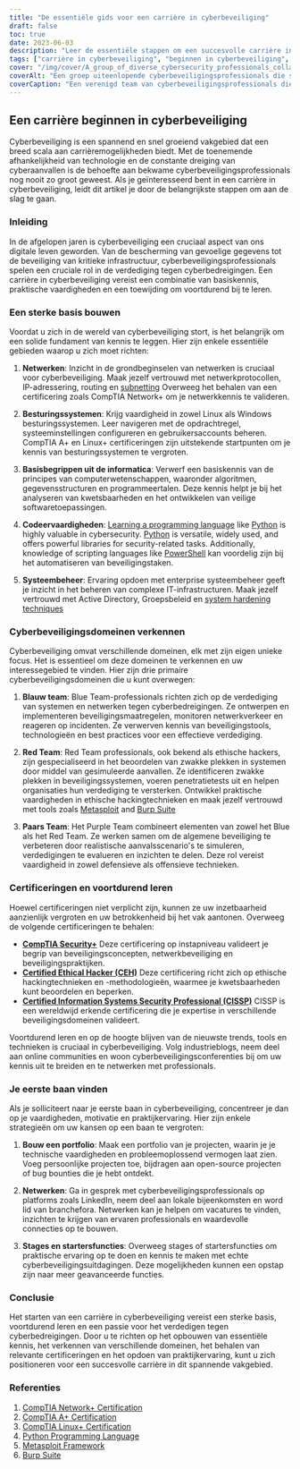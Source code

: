```yaml
---
title: "De essentiële gids voor een carrière in cyberbeveiliging"
draft: false
toc: true
date: 2023-06-03
description: "Leer de essentiële stappen om een succesvolle carrière in cyberbeveiliging te beginnen, van het bouwen van een sterke basis tot het verkennen van verschillende domeinen en certificeringen."
tags: ["carrière in cyberbeveiliging", "beginnen in cyberbeveiliging", "fundament leggen", "netwerkbeginselen", "besturingssystemen", "coderingsvaardigheden", "administratie van bedrijfssystemen", "blauw team", "rood team", "paars team", "certificeringen", "continu leren", "eerste baan in cyberbeveiliging", "portfolio opbouwen", "netwerken voor cyberbeveiliging", "stages in cyberbeveiliging", "CompTIA Beveiliging", "Gecertificeerd ethisch hacker CEH", "Gecertificeerde beveiligingsprofessional voor informatiesystemen CISSP", "cyberbeveiligingsconferenties", "cyberbeveiligingstrends", "praktijkervaring", "cyberbeveiligingsprojecten", "cyberbeveiligingsbijeenkomsten", "instapniveau cyberbeveiliging", "verdedigen tegen cyberbedreigingen", "cyberbeveiligingsprofessionals", "loopbaanontwikkeling", "cyberbeveiligingsvaardigheden", "onderwijs in cyberbeveiliging"]
cover: "/img/cover/A_group_of_diverse_cybersecurity_professionals_collaborating.png"
coverAlt: "Een groep uiteenlopende cyberbeveiligingsprofessionals die samenwerken aan het beveiligen van digitale systemen en netwerken."
coverCaption: "Een verenigd team van cyberbeveiligingsprofessionals die samenwerken om digitale systemen te beschermen tegen cyberbedreigingen."
---
```


## Een carrière beginnen in cyberbeveiliging

Cyberbeveiliging is een spannend en snel groeiend vakgebied dat een breed scala aan carrièremogelijkheden biedt. Met de toenemende afhankelijkheid van technologie en de constante dreiging van cyberaanvallen is de behoefte aan bekwame cyberbeveiligingsprofessionals nog nooit zo groot geweest. Als je geïnteresseerd bent in een carrière in cyberbeveiliging, leidt dit artikel je door de belangrijkste stappen om aan de slag te gaan.

### Inleiding

In de afgelopen jaren is cyberbeveiliging een cruciaal aspect van ons digitale leven geworden. Van de bescherming van gevoelige gegevens tot de beveiliging van kritieke infrastructuur, cyberbeveiligingsprofessionals spelen een cruciale rol in de verdediging tegen cyberbedreigingen. Een carrière in cyberbeveiliging vereist een combinatie van basiskennis, praktische vaardigheden en een toewijding om voortdurend bij te leren.

### Een sterke basis bouwen

Voordat u zich in de wereld van cyberbeveiliging stort, is het belangrijk om een solide fundament van kennis te leggen. Hier zijn enkele essentiële gebieden waarop u zich moet richten:

1. **Netwerken**: Inzicht in de grondbeginselen van netwerken is cruciaal voor cyberbeveiliging. Maak jezelf vertrouwd met netwerkprotocollen, IP-adressering, routing en [subnetting](https://simeononsecurity.ch/articles/how-to-perform-network-segmentation-for-improved-security/) Overweeg het behalen van een certificering zoals CompTIA Network+ om je netwerkkennis te valideren.

2. **Besturingssystemen**: Krijg vaardigheid in zowel Linux als Windows besturingssystemen. Leer navigeren met de opdrachtregel, systeeminstellingen configureren en gebruikersaccounts beheren. CompTIA A+ en Linux+ certificeringen zijn uitstekende startpunten om je kennis van besturingssystemen te vergroten.

3. **Basisbegrippen uit de informatica**: Verwerf een basiskennis van de principes van computerwetenschappen, waaronder algoritmen, gegevensstructuren en programmeertalen. Deze kennis helpt je bij het analyseren van kwetsbaarheden en het ontwikkelen van veilige softwaretoepassingen.

4. **Codeervaardigheden**: [Learning a programming language](https://simeononsecurity.ch/articles/should-i-learn-programming-for-cybersecurity-or-information-technology/) like [Python](https://simeononsecurity.ch/articles/secure-coding-standards-for-python/) is highly valuable in cybersecurity. [Python](https://simeononsecurity.ch/articles/secure-coding-standards-for-python/) is versatile, widely used, and offers powerful libraries for security-related tasks. Additionally, knowledge of scripting languages like [PowerShell](https://simeononsecurity.ch/articles/learning-powershell-scripting-for-beginners/) kan voordelig zijn bij het automatiseren van beveiligingstaken.

5. **Systeembeheer**: Ervaring opdoen met enterprise systeembeheer geeft je inzicht in het beheren van complexe IT-infrastructuren. Maak jezelf vertrouwd met Active Directory, Groepsbeleid en [system hardening techniques](https://simeononsecurity.ch/github/windows-optimize-harden-debloat/)

### Cyberbeveiligingsdomeinen verkennen

Cyberbeveiliging omvat verschillende domeinen, elk met zijn eigen unieke focus. Het is essentieel om deze domeinen te verkennen en uw interessegebied te vinden. Hier zijn drie primaire cyberbeveiligingsdomeinen die u kunt overwegen:

1. **Blauw team**: Blue Team-professionals richten zich op de verdediging van systemen en netwerken tegen cyberbedreigingen. Ze ontwerpen en implementeren beveiligingsmaatregelen, monitoren netwerkverkeer en reageren op incidenten. Ze verwerven kennis van beveiligingstools, technologieën en best practices voor een effectieve verdediging.

2. **Red Team**: Red Team professionals, ook bekend als ethische hackers, zijn gespecialiseerd in het beoordelen van zwakke plekken in systemen door middel van gesimuleerde aanvallen. Ze identificeren zwakke plekken in beveiligingssystemen, voeren penetratietests uit en helpen organisaties hun verdediging te versterken. Ontwikkel praktische vaardigheden in ethische hackingtechnieken en maak jezelf vertrouwd met tools zoals [Metasploit](https://simeononsecurity.ch/articles/what-is-metasploit/) and [Burp Suite](https://simeononsecurity.ch/articles/the-role-of-penetration-testing-in-cybersecurity/)

3. **Paars Team**: Het Purple Team combineert elementen van zowel het Blue als het Red Team. Ze werken samen om de algemene beveiliging te verbeteren door realistische aanvalsscenario's te simuleren, verdedigingen te evalueren en inzichten te delen. Deze rol vereist vaardigheid in zowel defensieve als offensieve technieken.

### Certificeringen en voortdurend leren

Hoewel certificeringen niet verplicht zijn, kunnen ze uw inzetbaarheid aanzienlijk vergroten en uw betrokkenheid bij het vak aantonen. Overweeg de volgende certificeringen te behalen:

- [**CompTIA Security+**](https://simeononsecurity.ch/articles/comptias-security-plus-sy0-601-what-do-you-need-to-know/) Deze certificering op instapniveau valideert je begrip van beveiligingsconcepten, netwerkbeveiliging en beveiligingspraktijken.
- [**Certified Ethical Hacker (CEH)**](https://simeononsecurity.ch/articles/preparing-for-the-ceh-certified-ethical-hacker-certification-exam/) Deze certificering richt zich op ethische hackingtechnieken en -methodologieën, waarmee je kwetsbaarheden kunt beoordelen en beperken.
- [**Certified Information Systems Security Professional (CISSP)**](https://simeononsecurity.ch/articles/a-guide-to-earning-the-isc2-cissp-certification/) CISSP is een wereldwijd erkende certificering die je expertise in verschillende beveiligingsdomeinen valideert.

Voortdurend leren en op de hoogte blijven van de nieuwste trends, tools en technieken is cruciaal in cyberbeveiliging. Volg industrieblogs, neem deel aan online communities en woon cyberbeveiligingsconferenties bij om uw kennis uit te breiden en te netwerken met professionals.

### Je eerste baan vinden

Als je solliciteert naar je eerste baan in cyberbeveiliging, concentreer je dan op je vaardigheden, motivatie en praktijkervaring. Hier zijn enkele strategieën om uw kansen op een baan te vergroten:

1. **Bouw een portfolio**: Maak een portfolio van je projecten, waarin je je technische vaardigheden en probleemoplossend vermogen laat zien. Voeg persoonlijke projecten toe, bijdragen aan open-source projecten of bug bounties die je hebt ontdekt.

2. **Netwerken**: Ga in gesprek met cyberbeveiligingsprofessionals op platforms zoals LinkedIn, neem deel aan lokale bijeenkomsten en word lid van branchefora. Netwerken kan je helpen om vacatures te vinden, inzichten te krijgen van ervaren professionals en waardevolle connecties op te bouwen.

3. **Stages en startersfuncties**: Overweeg stages of startersfuncties om praktische ervaring op te doen en kennis te maken met echte cyberbeveiligingsuitdagingen. Deze mogelijkheden kunnen een opstap zijn naar meer geavanceerde functies.

### Conclusie

Het starten van een carrière in cyberbeveiliging vereist een sterke basis, voortdurend leren en een passie voor het verdedigen tegen cyberbedreigingen. Door u te richten op het opbouwen van essentiële kennis, het verkennen van verschillende domeinen, het behalen van relevante certificeringen en het opdoen van praktijkervaring, kunt u zich positioneren voor een succesvolle carrière in dit spannende vakgebied.

### Referenties

1. [CompTIA Network+ Certification](https://www.comptia.org/certifications/network)
2. [CompTIA A+ Certification](https://www.comptia.org/certifications/a)
3. [CompTIA Linux+ Certification](https://www.comptia.org/certifications/linux)
4. [Python Programming Language](https://www.python.org/)
5. [Metasploit Framework](https://www.metasploit.com/)
6. [Burp Suite](https://portswigger.net/burp)

